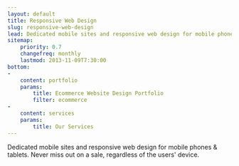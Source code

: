 ```yaml
---
layout: default
title: Responsive Web Design
slug: responsive-web-design
lead: Dedicated mobile sites and responsive web design for mobile phones &amp; tablets.
sitemap:
    priority: 0.7
    changefreq: monthly
    lastmod: 2013-11-09T7:30:00
bottom:     
-
    content: portfolio
    params:
        title: Ecommerce Website Design Portfolio
        filter: ecommerce
-
    content: services
    params:
        title: Our Services
---
```


Dedicated mobile sites and responsive web design for mobile phones &amp; tablets. Never miss out on a sale, regardless of the users' device.
